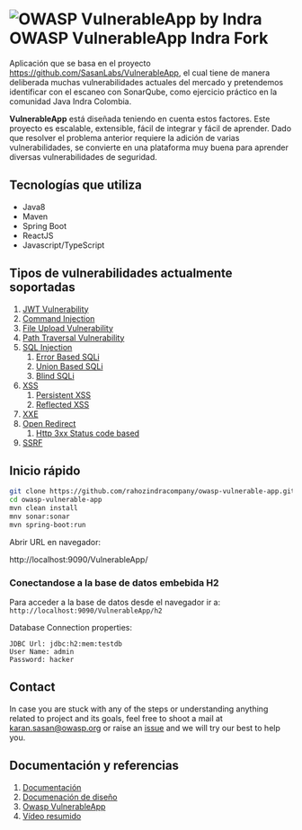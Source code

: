 # ![OWASP VulnerableApp by Indra](https://raw.githubusercontent.com/SasanLabs/owasp-vulnerable-app/master/docs/logos/Coloured/iconColoured.png) OWASP VulnerableApp Indra Fork

Aplicación que se basa en el proyecto https://github.com/SasanLabs/VulnerableApp, el cual tiene de manera deliberada muchas vulnerabilidades actuales del mercado y pretendemos identificar con el escaneo con SonarQube, como ejercicio práctico en la comunidad Java Indra Colombia.

**VulnerableApp** está diseñada teniendo en cuenta estos factores. Este proyecto es escalable, extensible, fácil de integrar y fácil de aprender. Dado que resolver el problema anterior requiere la adición de varias vulnerabilidades, se convierte en una plataforma muy buena para aprender diversas vulnerabilidades de seguridad.

## Tecnologías que utiliza
- Java8
- Maven
- Spring Boot
- ReactJS
- Javascript/TypeScript
    
## Tipos de vulnerabilidades actualmente soportadas

1. [JWT Vulnerability](https://github.com/rahozindracompany/owasp-vulnerable-app/blob/master/src/main/java/org/sasanlabs/service/vulnerability/jwt/)
2. [Command Injection](https://github.com/rahozindracompany/owasp-vulnerable-app/tree/master/src/main/java/org/sasanlabs/service/vulnerability/commandInjection)
3. [File Upload Vulnerability](https://github.com/rahozindracompany/owasp-vulnerable-app/tree/master/src/main/java/org/sasanlabs/service/vulnerability/fileupload)
4. [Path Traversal Vulnerability](https://github.com/rahozindracompany/owasp-vulnerable-app/tree/master/src/main/java/org/sasanlabs/service/vulnerability/pathTraversal)
5. [SQL Injection](https://github.com/rahozindracompany/owasp-vulnerable-app/tree/master/src/main/java/org/sasanlabs/service/vulnerability/sqlInjection)
    1. [Error Based SQLi](https://github.com/rahozindracompany/owasp-vulnerable-app/blob/master/src/main/java/org/sasanlabs/service/vulnerability/sqlInjection/ErrorBasedSQLInjectionVulnerability.java)
    2. [Union Based SQLi](https://github.com/rahozindracompany/owasp-vulnerable-app/blob/master/src/main/java/org/sasanlabs/service/vulnerability/sqlInjection/UnionBasedSQLInjectionVulnerability.java)
    3. [Blind SQLi](https://github.com/rahozindracompany/owasp-vulnerable-app/blob/master/src/main/java/org/sasanlabs/service/vulnerability/sqlInjection/BlindSQLInjectionVulnerability.java)
6. [XSS](https://github.com/rahozindracompany/owasp-vulnerable-app/tree/master/src/main/java/org/sasanlabs/service/vulnerability/xss)
    1. [Persistent XSS](https://github.com/rahozindracompany/owasp-vulnerable-app/tree/master/src/main/java/org/sasanlabs/service/vulnerability/xss/persistent)
    2. [Reflected XSS](https://github.com/rahozindracompany/owasp-vulnerable-app/tree/master/src/main/java/org/sasanlabs/service/vulnerability/xss/reflected)
7. [XXE](https://github.com/rahozindracompany/owasp-vulnerable-app/tree/master/src/main/java/org/sasanlabs/service/vulnerability/xxe)
8. [Open Redirect](https://github.com/rahozindracompany/owasp-vulnerable-app/tree/master/src/main/java/org/sasanlabs/service/vulnerability/urlRedirection)
    1. [Http 3xx Status code based](https://github.com/rahozindracompany/owasp-vulnerable-app/blob/master/src/main/java/org/sasanlabs/service/vulnerability/urlRedirection/Http3xxStatusCodeBasedInjection.java)
9. [SSRF](https://github.com/rahozindracompany/owasp-vulnerable-app/tree/master/src/main/java/org/sasanlabs/service/vulnerability/ssrf)

## Inicio rápido

```bash
git clone https://github.com/rahozindracompany/owasp-vulnerable-app.git
cd owasp-vulnerable-app
mvn clean install
mnv sonar:sonar
mvn spring-boot:run
```
Abrir URL en navegador:

http://localhost:9090/VulnerableApp/

### Conectandose a la base de datos embebida H2
Para acceder a la base de datos desde el navegador ir a: `http://localhost:9090/VulnerableApp/h2`

Database Connection properties:
```properties
JDBC Url: jdbc:h2:mem:testdb
User Name: admin
Password: hacker
```
## Contact
In case you are stuck with any of the steps or understanding anything related to project and its goals, feel free to shoot a mail at karan.sasan@owasp.org or raise an [issue](https://github.com/SasanLabs/owasp-vulnerable-app/issues) and we will try our best to help you.

## Documentación y referencias

1. [Documentación](https://sasanlabs.github.io/VulnerableApp)
2. [Documenación de diseño](https://sasanlabs.github.io/owasp-vulnerable-app/DesignDocumentation.html)
3. [Owasp VulnerableApp](https://owasp.org/www-project-vulnerableapp/)
5. [Vídeo resumido](https://www.youtube.com/watch?v=AjL4B-WwrrA&ab_channel=OwaspVulnerableApp)